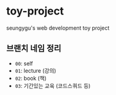 # toy-project
seungygu's web development toy project

## 브랜치 네임 정리
- `00`: self 
- `01`: lecture (강의)
- `02`: book (책)
- `03`: 기간있는 교육 (코드스쿼드 등)